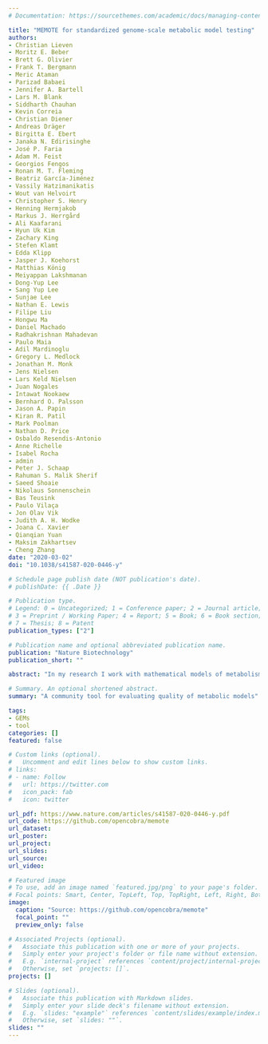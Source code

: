 ```yaml
---
# Documentation: https://sourcethemes.com/academic/docs/managing-content/

title: "MEMOTE for standardized genome-scale metabolic model testing"
authors:
- Christian Lieven
- Moritz E. Beber
- Brett G. Olivier
- Frank T. Bergmann
- Meric Ataman
- Parizad Babaei
- Jennifer A. Bartell
- Lars M. Blank
- Siddharth Chauhan
- Kevin Correia
- Christian Diener
- Andreas Dräger
- Birgitta E. Ebert
- Janaka N. Edirisinghe
- José P. Faria
- Adam M. Feist
- Georgios Fengos
- Ronan M. T. Fleming
- Beatriz García-Jiménez
- Vassily Hatzimanikatis
- Wout van Helvoirt
- Christopher S. Henry
- Henning Hermjakob
- Markus J. Herrgård
- Ali Kaafarani
- Hyun Uk Kim
- Zachary King
- Stefen Klamt
- Edda Klipp
- Jasper J. Koehorst
- Matthias König
- Meiyappan Lakshmanan
- Dong-Yup Lee
- Sang Yup Lee
- Sunjae Lee
- Nathan E. Lewis
- Filipe Liu
- Hongwu Ma
- Daniel Machado
- Radhakrishnan Mahadevan
- Paulo Maia
- Adil Mardinoglu
- Gregory L. Medlock
- Jonathan M. Monk
- Jens Nielsen
- Lars Keld Nielsen
- Juan Nogales
- Intawat Nookaew
- Bernhard O. Palsson
- Jason A. Papin
- Kiran R. Patil
- Mark Poolman
- Nathan D. Price
- Osbaldo Resendis-Antonio
- Anne Richelle
- Isabel Rocha
- admin
- Peter J. Schaap
- Rahuman S. Malik Sherif
- Saeed Shoaie
- Nikolaus Sonnenschein
- Bas Teusink
- Paulo Vilaça
- Jon Olav Vik
- Judith A. H. Wodke
- Joana C. Xavier
- Qianqian Yuan
- Maksim Zakhartsev
- Cheng Zhang 
date: "2020-03-02"
doi: "10.1038/s41587-020-0446-y"

# Schedule page publish date (NOT publication's date).
# publishDate: {{ .Date }}

# Publication type.
# Legend: 0 = Uncategorized; 1 = Conference paper; 2 = Journal article;
# 3 = Preprint / Working Paper; 4 = Report; 5 = Book; 6 = Book section;
# 7 = Thesis; 8 = Patent
publication_types: ["2"]

# Publication name and optional abbreviated publication name.
publication: "Nature Biotechnology"
publication_short: ""

abstract: "In my research I work with mathematical models of metabolism, the collection of all chemical reactions needed for cellular growth. The most popular models in this area are genome-scale models, which consist of equations representing all reactions for a given organism. These models are typically huge (>1000 equations), which leads to two problematic questions: 1) If a new model gets published, how can we quickly tell if it has good quality? and 2) if I find new information to update a model, how can I tell if the changes will be beneficial? To address these questions, in this paper a big part of the metabolic community agreed on a set of tests that can be done on a GEM to determine quality, mainly in terms of annotation and consistency. These tests were then packaged as an automatic tool (memote), ready to go to aid reviewers when assessing a new model, and model developers to conveniently track quality improvements as they add/fix parts of their models. I'm sure anyone that has ever used one of these models will appreciate this tool, I know I do."

# Summary. An optional shortened abstract.
summary: "A community tool for evaluating quality of metabolic models"

tags:
- GEMs
- tool
categories: []
featured: false

# Custom links (optional).
#   Uncomment and edit lines below to show custom links.
# links:
# - name: Follow
#   url: https://twitter.com
#   icon_pack: fab
#   icon: twitter

url_pdf: https://www.nature.com/articles/s41587-020-0446-y.pdf
url_code: https://github.com/opencobra/memote
url_dataset:
url_poster:
url_project:
url_slides:
url_source:
url_video:

# Featured image
# To use, add an image named `featured.jpg/png` to your page's folder.
# Focal points: Smart, Center, TopLeft, Top, TopRight, Left, Right, BottomLeft, Bottom, BottomRight.
image:
  caption: "Source: https://github.com/opencobra/memote"
  focal_point: ""
  preview_only: false

# Associated Projects (optional).
#   Associate this publication with one or more of your projects.
#   Simply enter your project's folder or file name without extension.
#   E.g. `internal-project` references `content/project/internal-project/index.md`.
#   Otherwise, set `projects: []`.
projects: []

# Slides (optional).
#   Associate this publication with Markdown slides.
#   Simply enter your slide deck's filename without extension.
#   E.g. `slides: "example"` references `content/slides/example/index.md`.
#   Otherwise, set `slides: ""`.
slides: ""
---
```

